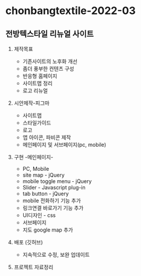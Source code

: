 # chonbangtextile-2022-03
## 전방텍스타일 리뉴얼 사이트
1. 제작목표
    - 기존사이트의 노후화 개선
    - 좀더 풍부한 컨텐츠 구성
    - 반응형 홈페이지
    - 사이트맵 정리
    - 로고 리뉴얼

2. 시안제작-피그마
    - 사이트맵
    - 스타일가이드
    - 로고
    - 앱 아이콘, 파비콘 제작
    - 메인페이지 및 서브페이지(pc, mobile)

3. 구현
    -메인페이지-
    - PC, Mobile
    - site map - jQuery
    - mobile toggle menu - jQuery
    - Slider - Javascript plug-in
    - tab button - jQuery
    - mobile 전화하기 기능 추가
    - 링크연결 바로가기 기능 추가
    - UI디자인 - css
    - 서브페이지
    - 지도 google map 추가

4. 배포 (깃허브)
    - 지속적으로 수정, 보완 업데이트

5. 프로젝트 자료정리